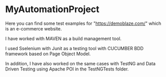 # MyAutomationProject

Here you can find some test examples for "https://demoblaze.com/" which is an e-commerce website.

I have worked with MAVEN as a build management tool.

I used Sselenium with Junit as a testing tool with CUCUMBER BDD framework based on Page Object Model.

In addition, I have also worked on the same cases with TestNG and Data Driven Testing using Apache POI in the TestNGTests folder.


